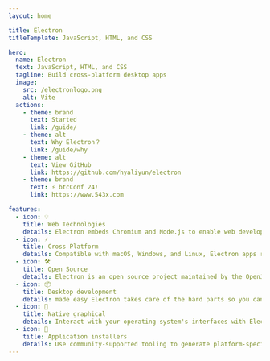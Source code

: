 ```yaml
---
layout: home

title: Electron
titleTemplate: JavaScript, HTML, and CSS

hero:
  name: Electron
  text: JavaScript, HTML, and CSS
  tagline: Build cross-platform desktop apps
  image:
    src: /electronlogo.png
    alt: Vite
  actions:
    - theme: brand
      text: Started
      link: /guide/
    - theme: alt
      text: Why Electron？
      link: /guide/why
    - theme: alt
      text: View GitHub
      link: https://github.com/hyaliyun/electron
    - theme: brand
      text: ⚡ btcConf 24!
      link: https://www.543x.com

features:
  - icon: 💡
    title: Web Technologies
    details: Electron embeds Chromium and Node.js to enable web developers to create desktop applications.
  - icon: ⚡️
    title: Cross Platform
    details: Compatible with macOS, Windows, and Linux, Electron apps run on three platforms across all supported architectures.
  - icon: 🛠️
    title: Open Source
    details: Electron is an open source project maintained by the OpenJS Foundation and an active community of contributors.
  - icon: 📦
    title: Desktop development
    details: made easy Electron takes care of the hard parts so you can focus on the core of your application.
  - icon: 🔩
    title: Native graphical
    details: Interact with your operating system's interfaces with Electron's main process APIs. Customize your application window。
  - icon: 🔑
    title: Application installers
    details: Use community-supported tooling to generate platform-specific tooling like Apple Disk Image (.dmg) on macOS, Windows.
---
```



<script setup>
import { onMounted } from 'vue'
import { fetchReleaseTag } from './.vitepress/utils/fetchReleaseTag.js'

onMounted(() => {
  const urlParams = new URLSearchParams(window.location.search)
  if (urlParams.get('uwu') != null) {
    const img = document.querySelector('.VPHero .VPImage.image-src')
    img.src = '/logo-uwu.png'
    img.alt = 'Vite Kawaii Logo by @icarusgkx'
  }

  fetchReleaseTag()
})
</script>
